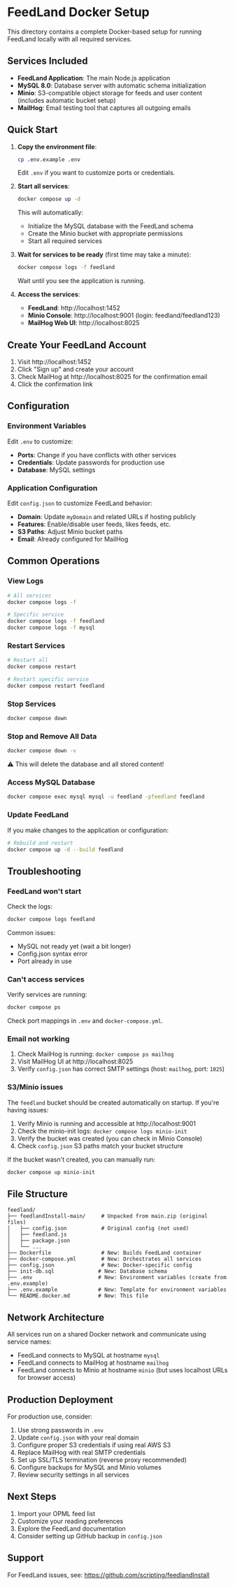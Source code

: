 # FeedLand Docker Setup

This directory contains a complete Docker-based setup for running FeedLand locally with all required services.

## Services Included

- **FeedLand Application**: The main Node.js application
- **MySQL 8.0**: Database server with automatic schema initialization
- **Minio**: S3-compatible object storage for feeds and user content (includes automatic bucket setup)
- **MailHog**: Email testing tool that captures all outgoing emails

## Quick Start

1. **Copy the environment file**:
   ```bash
   cp .env.example .env
   ```

   Edit `.env` if you want to customize ports or credentials.

2. **Start all services**:
   ```bash
   docker compose up -d
   ```

   This will automatically:
   - Initialize the MySQL database with the FeedLand schema
   - Create the Minio bucket with appropriate permissions
   - Start all required services

3. **Wait for services to be ready** (first time may take a minute):
   ```bash
   docker compose logs -f feedland
   ```

   Wait until you see the application is running.

4. **Access the services**:
   - **FeedLand**: http://localhost:1452
   - **Minio Console**: http://localhost:9001 (login: feedland/feedland123)
   - **MailHog Web UI**: http://localhost:8025

## Create Your FeedLand Account

1. Visit http://localhost:1452
2. Click "Sign up" and create your account
3. Check MailHog at http://localhost:8025 for the confirmation email
4. Click the confirmation link

## Configuration

### Environment Variables

Edit `.env` to customize:

- **Ports**: Change if you have conflicts with other services
- **Credentials**: Update passwords for production use
- **Database**: MySQL settings

### Application Configuration

Edit `config.json` to customize FeedLand behavior:

- **Domain**: Update `myDomain` and related URLs if hosting publicly
- **Features**: Enable/disable user feeds, likes feeds, etc.
- **S3 Paths**: Adjust Minio bucket paths
- **Email**: Already configured for MailHog

## Common Operations

### View Logs

```bash
# All services
docker compose logs -f

# Specific service
docker compose logs -f feedland
docker compose logs -f mysql
```

### Restart Services

```bash
# Restart all
docker compose restart

# Restart specific service
docker compose restart feedland
```

### Stop Services

```bash
docker compose down
```

### Stop and Remove All Data

```bash
docker compose down -v
```

⚠️ This will delete the database and all stored content!

### Access MySQL Database

```bash
docker compose exec mysql mysql -u feedland -pfeedland feedland
```

### Update FeedLand

If you make changes to the application or configuration:

```bash
# Rebuild and restart
docker compose up -d --build feedland
```

## Troubleshooting

### FeedLand won't start

Check the logs:
```bash
docker compose logs feedland
```

Common issues:
- MySQL not ready yet (wait a bit longer)
- Config.json syntax error
- Port already in use

### Can't access services

Verify services are running:
```bash
docker compose ps
```

Check port mappings in `.env` and `docker-compose.yml`.

### Email not working

1. Check MailHog is running: `docker compose ps mailhog`
2. Visit MailHog UI at http://localhost:8025
3. Verify `config.json` has correct SMTP settings (host: `mailhog`, port: `1025`)

### S3/Minio issues

The `feedland` bucket should be created automatically on startup. If you're having issues:

1. Verify Minio is running and accessible at http://localhost:9001
2. Check the minio-init logs: `docker compose logs minio-init`
3. Verify the bucket was created (you can check in Minio Console)
4. Check `config.json` S3 paths match your bucket structure

If the bucket wasn't created, you can manually run:
```bash
docker compose up minio-init
```

## File Structure

```
feedland/
├── feedlandInstall-main/     # Unpacked from main.zip (original files)
│   ├── config.json           # Original config (not used)
│   ├── feedland.js
│   ├── package.json
│   └── ...
├── Dockerfile                # New: Builds FeedLand container
├── docker-compose.yml        # New: Orchestrates all services
├── config.json               # New: Docker-specific config
├── init-db.sql              # New: Database schema
├── .env                     # New: Environment variables (create from .env.example)
├── .env.example             # New: Template for environment variables
└── README.docker.md         # New: This file
```

## Network Architecture

All services run on a shared Docker network and communicate using service names:

- FeedLand connects to MySQL at hostname `mysql`
- FeedLand connects to MailHog at hostname `mailhog`
- FeedLand connects to Minio at hostname `minio` (but uses localhost URLs for browser access)

## Production Deployment

For production use, consider:

1. Use strong passwords in `.env`
2. Update `config.json` with your real domain
3. Configure proper S3 credentials if using real AWS S3
4. Replace MailHog with real SMTP credentials
5. Set up SSL/TLS termination (reverse proxy recommended)
6. Configure backups for MySQL and Minio volumes
7. Review security settings in all services

## Next Steps

1. Import your OPML feed list
2. Customize your reading preferences
3. Explore the FeedLand documentation
4. Consider setting up GitHub backup in `config.json`

## Support

For FeedLand issues, see: https://github.com/scripting/feedlandInstall
